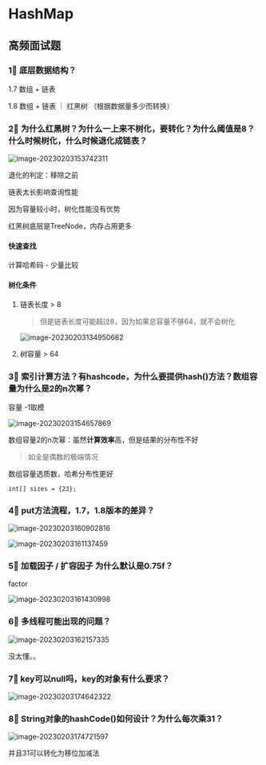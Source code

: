 # HashMap



## 高频面试题

### 1⃣️ 底层数据结构？

1.7 数组 + 链表

1.8 数组 + 链表 ｜ 红黑树 （根据数据量多少而转换）



### 2⃣️ 为什么红黑树？为什么一上来不树化，要转化？为什么阈值是8？什么时候树化，什么时候退化成链表？

![image-20230203153742311](https://xingqiu-tuchuang-1256524210.cos.ap-shanghai.myqcloud.com/3978/image-20230203153742311.png)

退化的判定：移除之前



链表太长影响查询性能



因为容量较小时，树化性能没有优势

红黑树底层是TreeNode，内存占用更多



#### 快速查找

计算哈希码 - 少量比较



#### 树化条件

1. 链表长度 > 8

   > 但是链表长度可能超过8，因为如果总容量不够64，就不会树化

   ![image-20230203134950662](https://xingqiu-tuchuang-1256524210.cos.ap-shanghai.myqcloud.com/3978/image-20230203134950662.png)

2. 树容量 > 64





### 3⃣️ 索引计算方法？有hashcode，为什么要提供hash()方法？数组容量为什么是2的n次幂？

容量 -1取模

![image-20230203154657869](https://xingqiu-tuchuang-1256524210.cos.ap-shanghai.myqcloud.com/3978/image-20230203154657869.png)



数组容量2的n次幂：虽然**计算效率**高，但是结果的分布性不好

> 如全是偶数的极端情况



数组容量选质数，哈希分布性更好

`int[] sizes = {23};`



### 4⃣️ put方法流程，1.7，1.8版本的差异？

![image-20230203160902816](https://xingqiu-tuchuang-1256524210.cos.ap-shanghai.myqcloud.com/3978/image-20230203160902816.png)



![image-20230203161137459](https://xingqiu-tuchuang-1256524210.cos.ap-shanghai.myqcloud.com/3978/image-20230203161137459.png)



### 5⃣️ 加载因子 / 扩容因子 为什么默认是0.75f？

factor

![image-20230203161430998](https://xingqiu-tuchuang-1256524210.cos.ap-shanghai.myqcloud.com/3978/image-20230203161430998.png)





### 6⃣️ 多线程可能出现的问题？



![image-20230203162157335](https://xingqiu-tuchuang-1256524210.cos.ap-shanghai.myqcloud.com/3978/image-20230203162157335.png)



没太懂。。





### 7⃣️ key可以null吗，key的对象有什么要求？

![image-20230203174642322](https://xingqiu-tuchuang-1256524210.cos.ap-shanghai.myqcloud.com/3978/image-20230203174642322.png)



### 8⃣️ String对象的hashCode()如何设计？为什么每次乘31？

![image-20230203174721597](https://xingqiu-tuchuang-1256524210.cos.ap-shanghai.myqcloud.com/3978/image-20230203174721597.png)

并且31可以转化为移位加减法